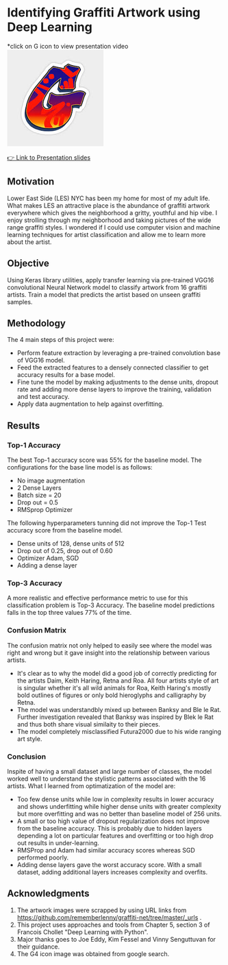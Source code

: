 # Identifying Graffiti Artwork using Deep Learning

*click on G icon to view presentation video [![Mock up app icon](/images/G4.jpeg)](https://youtu.be/txwfqmuV4MQ)

[👉 Link to Presentation slides](https://docs.google.com/presentation/d/1pV53Yb_4DMiDk8K0tzbnd-Cba619UyFFFWyFevzH5O4/edit?usp=sharing)

## Motivation
Lower East Side (LES) NYC has been my home for most of my adult life. What makes LES an attractive place is the abundance of graffiti artwork everywhere which gives the neighborhood a gritty, youthful and hip vibe. I enjoy strolling through my neighborhood and taking pictures of the wide range graffiti styles. I wondered if I could use computer vision and machine learning techniques for artist classification and allow me to learn more about the artist. 

## Objective
Using Keras library utilities, apply transfer learning via pre-trained VGG16 convolutional Neural Network model to classify artwork from 16 graffiti artists.
Train a model that predicts the artist based on unseen graffiti samples.

## Methodology
The 4 main steps of this project were: 
- Perform feature extraction by leveraging a pre-trained convolution base of VGG16 model. 
- Feed the extracted features to a densely connected classifier to get accuracy results for a base model.
- Fine tune the model by making adjustments to the dense units, dropout rate and adding more dense layers to improve the training, validation and test accuracy. 
- Apply data augmentation to help against overfitting.


## Results
### Top-1 Accuracy
The best Top-1 accuracy score was 55% for the baseline model. The configurations for the base line model is as follows: 
- No image augmentation
- 2 Dense Layers
- Batch size = 20
- Drop out = 0.5
- RMSprop Optimizer

The following hyperparameters tunning did not improve the Top-1 Test accuracy score from the baseline model.
- Dense units of 128, dense units of 512
- Drop out of 0.25, drop out of 0.60
- Optimizer Adam, SGD
- Adding a dense layer

### Top-3 Accuracy
A more realistic and effective performance metric to use for this classification problem is Top-3 Accuracy. The baseline model predictions falls in the top three values 77% of the time.

### Confusion Matrix
The confusion matrix not only helped to easily see where the model was right and wrong but it gave insight into the relationship between various artists. 
- It's clear as to why the model did a good job of correctly predicting for the artists Daim, Keith Haring, Retna and Roa. All four artists style of art is singular whether it's all wild animals for Roa, Keith Haring's mostly bold outlines of figures or only bold hieroglyphs and calligraphy by Retna. 
- The model was understandbly mixed up between Banksy and Ble le Rat. Further investigation revealed that Banksy was inspired by Blek le Rat and thus both share visual similaity to their pieces. 
- The model completely misclassified Futura2000 due to his wide ranging art style.


### Conclusion
Inspite of having a small dataset and large number of classes, the model worked well to understand the stylistic patterns associated with the 16 artists. What I learned from optimatization of the model are:
- Too few dense units while low in complexity results in lower accuracy and shows underfitting while higher dense units with greater complexity but more overfitting and was no better than baseline model of 256 units.
- A small or too high value of dropout regularization does not improve from the baseline accuracy. This is probably due to hidden layers depending a lot on particular features and overfitting or too high drop out results in under-learning.  
- RMSProp and Adam had similar accuracy scores whereas SGD performed poorly.
- Adding dense layers gave the worst accuracy score. With a small dataset, adding additional layers increases complexity and overfits.

## Acknowledgments

1. The artwork images were scrapped by using URL links from https://github.com/rememberlenny/graffiti-net/tree/master/_urls .
2. This project uses approaches and tools from Chapter 5, section 3 of Francois Chollet "Deep Learning with Python".
3. Major thanks goes to Joe Eddy, Kim Fessel and Vinny Senguttuvan for their guidance.
4. The G4 icon image was obtained from google search.




